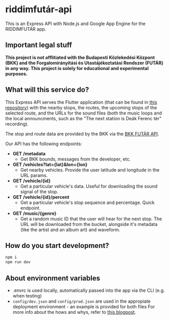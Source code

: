 # riddimfutár-api

This is an Express API with Node.js and Google App Engine for the RIDDIMFUTÁR app.

## Important legal stuff

**This project is not afflitiated with the Budapesti Közlekedési Központ (BKK) and the Forgalomirányítási és Utastájékoztatási Rendszer (FUTÁR) in any way. This project is solely for educational and experimental purposes.**

## What will this service do?

This Express API serves the Flutter application (that can be found in [this repository](https://github.com/danielgrgly/riddimfutar-ui)) with the nearby stops, the routes, the upcoming stops of the selected route, and the URLs for the sound files (both the music loops and the local announcments, such as the "The next station is Deák Ferenc tér" recording).

The stop and route data are provided by the BKK via the [BKK FUTÁR API](https://bkkfutar.docs.apiary.io/).

Our API has the following endpoints:

- **GET /metadata**
  - Get BKK bounds, messages from the developer, etc.
- **GET /vehicles?lat={lat}&lon={lon}**
  - Get nearby vehicles. Provide the user latitude and longitude in the URL params.
- **GET /vehicle/{id}**
  - Get a particular vehicle's data. Useful for downloading the sound signal of the stop.
- **GET /vehicle/{id}/percent**
  - Get a particular vehicle's stop sequence and percentage. Quick endpoint.
- **GET /music/{genre}**
  - Get a random music ID that the user will hear for the next stop. The URL will be downloaded from the bucket, alongside it's metadata (like the artist and an album art) and waveform.

## How do you start development?

```sh
npm i
npm run dev
```

## About environment variables

- .envrc is used locally, automatically passed into the app via the CLI (e.g. when testing)
- `config/dev.json` and `config/prod.json` are used in the appropiate deployment environment - an example is provided for both files
  For more info about the hows and whys, refer to [this blogpost](https://adamdelong.com/serverless-environment-variables).
